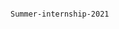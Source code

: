                                                                              Summer-internship-2021
